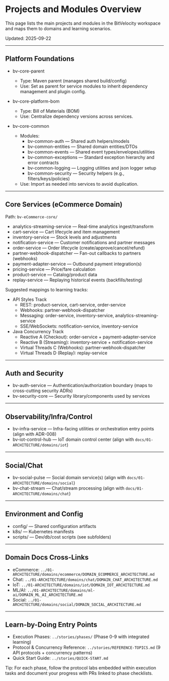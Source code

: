 # Projects and Modules Overview

This page lists the main projects and modules in the BitVelocity workspace and maps them to domains and learning scenarios.

Updated: 2025-09-22

---

## Platform Foundations

- bv-core-parent
  - Type: Maven parent (manages shared build/config)
  - Use: Set as parent for service modules to inherit dependency management and plugin config.

- bv-core-platform-bom
  - Type: Bill of Materials (BOM)
  - Use: Centralize dependency versions across services.

- bv-core-common
  - Modules:
    - bv-common-auth — Shared auth helpers/models
    - bv-common-entities — Shared domain entities/DTOs
    - bv-common-events — Shared event types/envelopes/utilities
    - bv-common-exceptions — Standard exception hierarchy and error contracts
    - bv-common-logging — Logging utilities and json logger setup
    - bv-common-security — Security helpers (e.g., filters/keys/policies)
  - Use: Import as needed into services to avoid duplication.

---

## Core Services (eCommerce Domain)

Path: `bv-eCommerce-core/`

- analytics-streaming-service — Real-time analytics ingest/transform
- cart-service — Cart lifecycle and item management
- inventory-service — Stock levels and adjustments
- notification-service — Customer notifications and partner messages
- order-service — Order lifecycle (create/approve/cancel/refund)
- partner-webhook-dispatcher — Fan-out callbacks to partners (webhooks)
- payment-adapter-service — Outbound payment integration(s)
- pricing-service — Price/fare calculation
- product-service — Catalog/product data
- replay-service — Replaying historical events (backfills/testing)

Suggested mappings to learning tracks:
- API Styles Track
  - REST: product-service, cart-service, order-service
  - Webhooks: partner-webhook-dispatcher
  - Messaging: order-service, inventory-service, analytics-streaming-service
  - SSE/WebSockets: notification-service, inventory-service
- Java Concurrency Track
  - Reactive A (Checkout): order-service + payment-adapter-service
  - Reactive B (Streaming): inventory-service + notification-service
  - Virtual Threads C (Webhooks): partner-webhook-dispatcher
  - Virtual Threads D (Replay): replay-service

---

## Auth and Security

- bv-auth-service — Authentication/authorization boundary (maps to cross-cutting security ADRs)
- bv-security-core — Security library/components used by services

---

## Observability/Infra/Control

- bv-infra-service — Infra-facing utilities or orchestration entry points (align with ADR-008)
- bv-iot-control-hub — IoT domain control center (align with `docs/01-ARCHITECTURE/domains/iot`)

---

## Social/Chat

- bv-social-pulse — Social domain service(s) (align with `docs/01-ARCHITECTURE/domains/social`)
- bv-chat-stream — Chat/stream processing (align with `docs/01-ARCHITECTURE/domains/chat`)

---

## Environment and Config

- config/ — Shared configuration artifacts
- k8s/ — Kubernetes manifests
- scripts/ — Dev/db/cost scripts (see subfolders)

---

## Domain Docs Cross-Links

- eCommerce: `../01-ARCHITECTURE/domains/ecommerce/DOMAIN_ECOMMERCE_ARCHITECTURE.md`
- Chat: `../01-ARCHITECTURE/domains/chat/DOMAIN_CHAT_ARCHITECTURE.md`
- IoT: `../01-ARCHITECTURE/domains/iot/DOMAIN_IOT_ARCHITECTURE.md`
- ML/AI: `../01-ARCHITECTURE/domains/ml-ai/DOMAIN_ML_AI_ARCHITECTURE.md`
- Social: `../01-ARCHITECTURE/domains/social/DOMAIN_SOCIAL_ARCHITECTURE.md`

---

## Learn-by-Doing Entry Points

- Execution Phases: `../stories/phases/` (Phase 0-9 with integrated learning)
- Protocol & Concurrency Reference: `../stories/REFERENCE-TOPICS.md` (9 API protocols + concurrency patterns)
- Quick Start Guide: `../stories/QUICK-START.md`

Tip: For each phase, follow the protocol labs embedded within execution tasks and document your progress with PRs linked to phase checklists.
